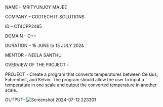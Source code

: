 NAME – MRITYUNJOY MAJEE

COMPANY – CODTECH IT SOLUTIONS

ID – CT4CPP2485

DOMAIN – C++

DURATION – 15 JUNE to 15 JULY 2024

MENTOR – NEELA SANTHU

OVERVIEW OF THE PROJECT –

PROJECT -  Create a program that converts temperatures between Celsius, Fahrenheit, and Kelvin. The program should allow the user to input a temperature in one scale and output the converted temperature in another scale.

OUTPUT- ![Screenshot 2024-07-12 223301](https://github.com/user-attachments/assets/98d32a35-6ade-4cf8-8d78-9769921aa976)


